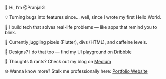 👋 Hi, I’m @PranjalG

💡 Turning bugs into features since... well, since I wrote my first Hello World.

🚀 I build tech that solves real-life problems — like apps that remind you to blink.

📱 Currently juggling pixels (Flutter), divs (HTML), and caffeine levels.

🎨 Designs? I do that too — find my UI playground on [Dribbble](https://dribbble.com/PranjalG)

🧠 Thoughts & rants? Check out my blog on [Medium](https://medium.com/@gaurpranjal236)

🌐 Wanna know more? Stalk me professionally here: [Portfolio Website](https://pranjalg.github.io/Portfolio_website/)
